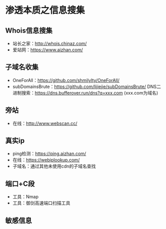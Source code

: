 # 渗透本质之信息搜集
## Whois信息搜集
+ 站长之家：http://whois.chinaz.com/
+ 爱站网：https://www.aizhan.com/
## 子域名收集
+ OneForAll：https://github.com/shmilylty/OneForAll/
+ subDomainsBrute：https://github.com/lijiejie/subDomainsBrute/
DNS二进制搜索：https://dns.bufferover.run/dns?q=xxx.com (xxx.com为域名)
## 旁站
+ 在线：http://www.webscan.cc/
## 真实ip
+ ping检测：https://ping.aizhan.com/
+ 在线：https://webiplookup.com/
+ 子域名：通过其他未使用cdn的子域名查找
## 端口+C段
+ 工具：Nmap
+ 工具：御剑高速端口扫描工具
## 敏感信息
